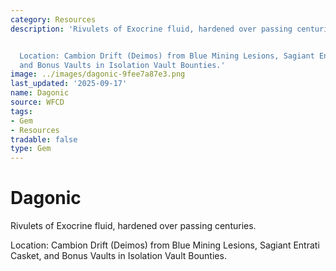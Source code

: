```yaml
---
category: Resources
description: 'Rivulets of Exocrine fluid, hardened over passing centuries.


  Location: Cambion Drift (Deimos) from Blue Mining Lesions, Sagiant Entrati Casket,
  and Bonus Vaults in Isolation Vault Bounties.'
image: ../images/dagonic-9fee7a87e3.png
last_updated: '2025-09-17'
name: Dagonic
source: WFCD
tags:
- Gem
- Resources
tradable: false
type: Gem
---
```


# Dagonic

Rivulets of Exocrine fluid, hardened over passing centuries.

Location: Cambion Drift (Deimos) from Blue Mining Lesions, Sagiant Entrati Casket, and Bonus Vaults in Isolation Vault Bounties.


